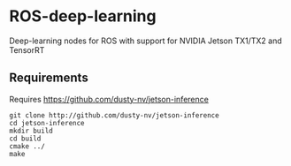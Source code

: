 # ROS-deep-learning
Deep-learning nodes for ROS with support for NVIDIA Jetson TX1/TX2 and TensorRT

## Requirements
Requires https://github.com/dusty-nv/jetson-inference  
```
git clone http://github.com/dusty-nv/jetson-inference  
cd jetson-inference
mkdir build
cd build
cmake ../
make
